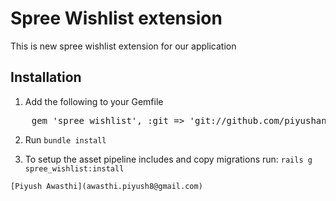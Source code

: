 # Spree Wishlist extension

This is new spree wishlist extension for our application

## Installation

1. Add the following to your Gemfile

<pre>
    gem 'spree_wishlist', :git => 'git://github.com/piyushanchanto/my_wishlist_for_spree'
</pre>

2. Run `bundle install`

3. To setup the asset pipeline includes and copy migrations run: `rails g spree_wishlist:install`


```shell
[Piyush Awasthi](awasthi.piyush8@gmail.com)
```
